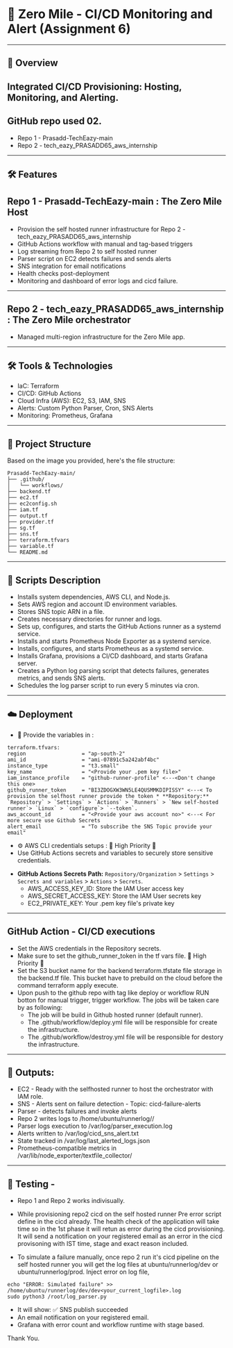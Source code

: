 # 🚀  Zero Mile - CI/CD Monitoring and Alert (Assignment 6)
----
## 📘 Overview
Integrated CI/CD Provisioning: Hosting, Monitoring, and Alerting.
---
## GitHub repo used 02.
-  Repo 1 - Prasadd-TechEazy-main
-  Repo 2 - tech_eazy_PRASADD65_aws_internship
---
## 🛠️ Features
## Repo 1 - Prasadd-TechEazy-main : The Zero Mile Host
- Provision the self hosted runner infrastructure for Repo 2 - tech_eazy_PRASADD65_aws_internship
- GitHub Actions workflow with manual and tag-based triggers
- Log streaming from Repo 2 to self hosted runner
- Parser script on EC2 detects failures and sends alerts
- SNS integration for email notifications
- Health checks post-deployment
- Monitoring and dashboard of error logs and cicd failure.
---
## Repo 2 - tech_eazy_PRASADD65_aws_internship : The Zero Mile orchestrator
- Managed multi-region infrastructure for the Zero Mile app.
---
## 🛠 Tools & Technologies
- IaC: Terraform
- CI/CD: GitHub Actions
- Cloud Infra (AWS): EC2, S3, IAM, SNS
- Alerts: Custom Python Parser, Cron, SNS Alerts
- Monitoring: Prometheus, Grafana
---
## 📁 Project Structure
Based on the image you provided, here's the file structure:

```
Prasadd-TechEazy-main/
├── .github/
│   └── workflows/
├── backend.tf
├── ec2.tf
├── ec2config.sh
├── iam.tf
├── output.tf
├── provider.tf
├── sg.tf
├── sns.tf
├── terraform.tfvars
├── variable.tf
└── README.md
```
---
## 📜 Scripts Description
* Installs system dependencies, AWS CLI, and Node.js.
* Sets AWS region and account ID environment variables.
* Stores SNS topic ARN in a file.
* Creates necessary directories for runner and logs.
* Sets up, configures, and starts the GitHub Actions runner as a systemd service.
* Installs and starts Prometheus Node Exporter as a systemd service.
* Installs, configures, and starts Prometheus as a systemd service.
* Installs Grafana, provisions a CI/CD dashboard, and starts Grafana server.
* Creates a Python log parsing script that detects failures, generates metrics, and sends SNS alerts.
* Schedules the log parser script to run every 5 minutes via cron.
---
## ☁️ Deployment
- 📝 Provide the variables in :
```
terraform.tfvars:
region                  = "ap-south-2"
ami_id                  = "ami-07891c5a242abf4bc"
instance_type           = "t3.small"
key_name                = "<Provide your .pem key file>"
iam_instance_profile    = "github-runner-profile" <---<Don't change this one>
github_runner_token     = "BI3ZDOGXW3WN5LE4QUSMMKDIPISSY" <---< To provision the selfhost runner provide the token * **Repository:** `Repository` > `Settings` > `Actions` > `Runners` > `New self-hosted runner`> `Linux` > `configure`> `--token`.
aws_account_id          = "<Provide your aws account no>" <---< For more secure use Github Secrets
alert_email             = "To subscribe the SNS Topic provide your email"
```
- ⚙️ AWS CLI credentials setups : 🚨 High Priority 🚨
- Use GitHub Actions secrets and variables to securely store sensitive credentials.
* **GitHub Actions Secrets Path:** `Repository/Organization` > `Settings` > `Secrets and variables` > `Actions` > `Secrets`.
  - AWS_ACCESS_KEY_ID: Store the IAM User access key
  - AWS_SECRET_ACCESS_KEY: Store the IAM User secrets key
  - EC2_PRIVATE_KEY: Your .pem key file's private key
---
## GitHub Action - CI/CD executions
- Set the AWS credentials in the Repository secrets.
- Make sure to set the github_runner_token in the tf vars file. 🚨 High Priority 🚨
- Set the S3 bucket name for the backend terraform.tfstate file storage in the backend.tf file. This bucket have to prebuild on the cloud before the command terraform apply execute.
- Upon push to the github repo with tag like deploy or workflow RUN botton for manual trigger, trigger workflow. The jobs will be taken care by as following:
   - The job will be build in Github hosted runner (default runner).
   - The .github/workflow/deploy.yml file will be responsible for create the infrastructure.
   - The .github/workflow/destroy.yml file will be responsible for destory the infrastructure.
---
## 🔀 Outputs: 
- EC2     - Ready with the selfhosted runner to host the orchestrator with IAM role.
- SNS     - Alerts sent on failure detection - Topic: cicd-failure-alerts
- Parser  - detects failures and invoke alerts
- Repo 2 writes logs to /home/ubuntu/runnerlog/<stage>/
- Parser logs execution to /var/log/parser_execution.log
- Alerts written to /var/log/cicd_sns_alert.txt
- State tracked in /var/log/last_alerted_logs.json
- Prometheus-compatible metrics in /var/lib/node_exporter/textfile_collector/
---
## 🧪 Testing - 
- Repo 1 and Repo 2 works indivisually.
- While provisioning repo2 cicd on the self hosted runner Pre error script define in the cicd already. The health check of the application will take time so in the 1st phase it will retun as error during the cicd provisioning. It will send a notification on your registered email as an error in the cicd provisoning with IST time, stage and exact reason included.  

- To simulate a failure manually, once repo 2 run it's cicd pipeline on the self hosted runner you will get the log files at ubuntu/runnerlog/dev or ubuntu/runnerlog/prod. Inject error on log file, 
```
echo "ERROR: Simulated failure" >> /home/ubuntu/runnerlog/dev/dev<your_current_logfile>.log 
sudo python3 /root/log_parser.py
```

- It will show: ✅ SNS publish succeeded
- An email notification on your registered email.
- Grafana with error count and workflow runtime  with stage based.

Thank You. 
